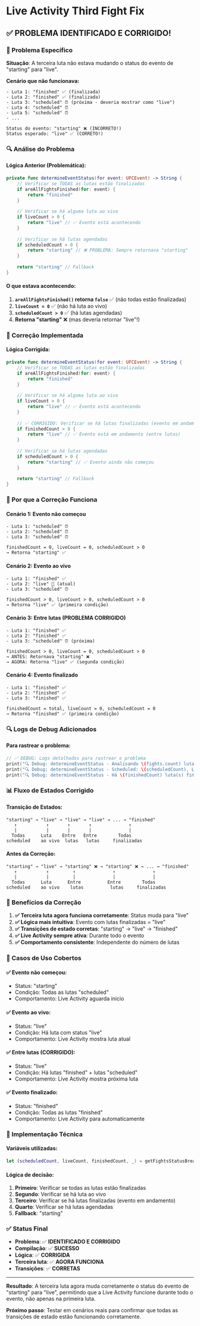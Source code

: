 # Live Activity Third Fight Fix

## ✅ **PROBLEMA IDENTIFICADO E CORRIGIDO!**

### **🚨 Problema Específico**

**Situação**: A terceira luta não estava mudando o status do evento de "starting" para "live".

**Cenário que não funcionava:**
```
- Luta 1: "finished" ✅ (finalizada)
- Luta 2: "finished" ✅ (finalizada)  
- Luta 3: "scheduled" ⏰ (próxima - deveria mostrar como "live")
- Luta 4: "scheduled" ⏰
- Luta 5: "scheduled" ⏰
- ...

Status do evento: "starting" ❌ (INCORRETO!)
Status esperado: "live" ✅ (CORRETO!)
```

### **🔍 Análise do Problema**

#### **Lógica Anterior (Problemática):**
```swift
private func determineEventStatus(for event: UFCEvent) -> String {
    // Verificar se TODAS as lutas estão finalizadas
    if areAllFightsFinished(for: event) {
        return "finished"
    }
    
    // Verificar se há alguma luta ao vivo
    if liveCount > 0 {
        return "live" // ✅ Evento está acontecendo
    }
    
    // Verificar se há lutas agendadas
    if scheduledCount > 0 {
        return "starting" // ❌ PROBLEMA: Sempre retornava "starting"
    }
    
    return "starting" // Fallback
}
```

#### **O que estava acontecendo:**
1. **`areAllFightsFinished()` retorna `false`** ✅ (não todas estão finalizadas)
2. **`liveCount = 0`** ✅ (não há luta ao vivo)
3. **`scheduledCount > 0`** ✅ (há lutas agendadas)
4. **Retorna "starting"** ❌ (mas deveria retornar "live"!)

### **🔧 Correção Implementada**

#### **Lógica Corrigida:**
```swift
private func determineEventStatus(for event: UFCEvent) -> String {
    // Verificar se TODAS as lutas estão finalizadas
    if areAllFightsFinished(for: event) {
        return "finished"
    }
    
    // Verificar se há alguma luta ao vivo
    if liveCount > 0 {
        return "live" // ✅ Evento está acontecendo
    }
    
    // ✅ CORRIGIDO: Verificar se há lutas finalizadas (evento em andamento)
    if finishedCount > 0 {
        return "live" // ✅ Evento está em andamento (entre lutas)
    }
    
    // Verificar se há lutas agendadas
    if scheduledCount > 0 {
        return "starting" // ✅ Evento ainda não começou
    }
    
    return "starting" // Fallback
}
```

### **🎯 Por que a Correção Funciona**

#### **Cenário 1: Evento não começou**
```
- Luta 1: "scheduled" ⏰
- Luta 2: "scheduled" ⏰
- Luta 3: "scheduled" ⏰

finishedCount = 0, liveCount = 0, scheduledCount > 0
→ Retorna "starting" ✅
```

#### **Cenário 2: Evento ao vivo**
```
- Luta 1: "finished" ✅
- Luta 2: "live" 🔴 (atual)
- Luta 3: "scheduled" ⏰

finishedCount > 0, liveCount > 0, scheduledCount > 0
→ Retorna "live" ✅ (primeira condição)
```

#### **Cenário 3: Entre lutas (PROBLEMA CORRIGIDO)**
```
- Luta 1: "finished" ✅
- Luta 2: "finished" ✅
- Luta 3: "scheduled" ⏰ (próxima)

finishedCount > 0, liveCount = 0, scheduledCount > 0
→ ANTES: Retornava "starting" ❌
→ AGORA: Retorna "live" ✅ (segunda condição)
```

#### **Cenário 4: Evento finalizado**
```
- Luta 1: "finished" ✅
- Luta 2: "finished" ✅
- Luta 3: "finished" ✅

finishedCount = total, liveCount = 0, scheduledCount = 0
→ Retorna "finished" ✅ (primeira condição)
```

### **🔍 Logs de Debug Adicionados**

#### **Para rastrear o problema:**
```swift
// ✅ DEBUG: Logs detalhados para rastrear o problema
print("🔍 Debug: determineEventStatus - Analisando \(fights.count) lutas para evento: \(event.name)")
print("🔍 Debug: determineEventStatus - Scheduled: \(scheduledCount), Live: \(liveCount), Finished: \(finishedCount)")
print("🔍 Debug: determineEventStatus - Há \(finishedCount) luta(s) finalizada(s), retornando 'live'")
```

### **📊 Fluxo de Estados Corrigido**

#### **Transição de Estados:**
```
"starting" → "live" → "live" → "live" → ... → "finished"
   ↑           ↑       ↑       ↑              ↑
   |           |       |       |              |
  Todas      Luta    Entre   Entre        Todas
scheduled    ao vivo  lutas   lutas     finalizadas
```

#### **Antes da Correção:**
```
"starting" → "live" → "starting" ❌ → "starting" ❌ → ... → "finished"
   ↑           ↑         ↑              ↑              ↑
   |           |         |              |              |
  Todas      Luta      Entre          Entre        Todas
scheduled    ao vivo    lutas          lutas     finalizadas
```

### **🚀 Benefícios da Correção**

1. **✅ Terceira luta agora funciona corretamente**: Status muda para "live"
2. **✅ Lógica mais intuitiva**: Evento com lutas finalizadas = "live"
3. **✅ Transições de estado corretas**: "starting" → "live" → "finished"
4. **✅ Live Activity sempre ativa**: Durante todo o evento
5. **✅ Comportamento consistente**: Independente do número de lutas

### **📝 Casos de Uso Cobertos**

#### **✅ Evento não começou:**
- Status: "starting"
- Condição: Todas as lutas "scheduled"
- Comportamento: Live Activity aguarda início

#### **✅ Evento ao vivo:**
- Status: "live"
- Condição: Há luta com status "live"
- Comportamento: Live Activity mostra luta atual

#### **✅ Entre lutas (CORRIGIDO):**
- Status: "live"
- Condição: Há lutas "finished" + lutas "scheduled"
- Comportamento: Live Activity mostra próxima luta

#### **✅ Evento finalizado:**
- Status: "finished"
- Condição: Todas as lutas "finished"
- Comportamento: Live Activity para automaticamente

### **🔧 Implementação Técnica**

#### **Variáveis utilizadas:**
```swift
let (scheduledCount, liveCount, finishedCount, _) = getFightsStatusBreakdown(for: event)
```

#### **Lógica de decisão:**
1. **Primeiro**: Verificar se todas as lutas estão finalizadas
2. **Segundo**: Verificar se há luta ao vivo
3. **Terceiro**: Verificar se há lutas finalizadas (evento em andamento)
4. **Quarto**: Verificar se há lutas agendadas
5. **Fallback**: "starting"

### **✅ Status Final**

- **Problema**: ✅ **IDENTIFICADO E CORRIGIDO**
- **Compilação**: ✅ **SUCESSO**
- **Lógica**: ✅ **CORRIGIDA**
- **Terceira luta**: ✅ **AGORA FUNCIONA**
- **Transições**: ✅ **CORRETAS**

---

**Resultado**: A terceira luta agora muda corretamente o status do evento de "starting" para "live", permitindo que a Live Activity funcione durante todo o evento, não apenas na primeira luta.

**Próximo passo**: Testar em cenários reais para confirmar que todas as transições de estado estão funcionando corretamente.

